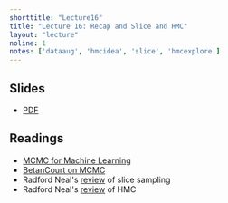 ```yaml
---
shorttitle: "Lecture16"
title: "Lecture 16: Recap and Slice and HMC"
layout: "lecture"
noline: 1
notes: ['dataaug', 'hmcidea', 'slice', 'hmcexplore']
---
```


## Slides

- [PDF](../slides/lecture16.pdf)

## Readings

- [MCMC for Machine Learning](http://www.cs.princeton.edu/courses/archive/spr06/cos598C/papers/AndrieuFreitasDoucetJordan2003.pdf)
- [BetanCourt on MCMC](https://arxiv.org/pdf/1701.02434.pdf)
- Radford Neal's [review](http://projecteuclid.org/download/pdf_1/euclid.aos/1056562461) of slice sampling
- Radford Neal's [review](https://arxiv.org/pdf/1206.1901.pdf) of HMC
